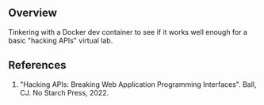 ## Overview
Tinkering with a Docker dev container to see if it works well enough for a basic "hacking APIs" virtual lab.

## References
1. "Hacking APIs: Breaking Web Application Programming Interfaces". Ball, CJ. No Starch Press, 2022.
